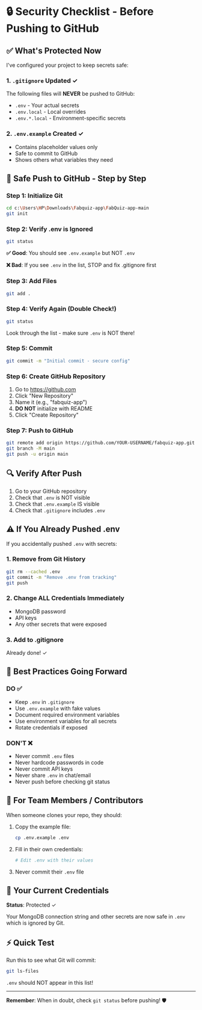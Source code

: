 # 🔒 Security Checklist - Before Pushing to GitHub

## ✅ What's Protected Now

I've configured your project to keep secrets safe:

### 1. `.gitignore` Updated ✓
The following files will **NEVER** be pushed to GitHub:
- `.env` - Your actual secrets
- `.env.local` - Local overrides
- `.env.*.local` - Environment-specific secrets

### 2. `.env.example` Created ✓
- Contains placeholder values only
- Safe to commit to GitHub
- Shows others what variables they need

## 🚀 Safe Push to GitHub - Step by Step

### Step 1: Initialize Git
```bash
cd c:\Users\HP\Downloads\Fabquiz-app\FabQuiz-app-main
git init
```

### Step 2: Verify .env is Ignored
```bash
git status
```

**✅ Good**: You should see `.env.example` but NOT `.env`

**❌ Bad**: If you see `.env` in the list, STOP and fix .gitignore first

### Step 3: Add Files
```bash
git add .
```

### Step 4: Verify Again (Double Check!)
```bash
git status
```

Look through the list - make sure `.env` is NOT there!

### Step 5: Commit
```bash
git commit -m "Initial commit - secure config"
```

### Step 6: Create GitHub Repository
1. Go to https://github.com
2. Click "New Repository"
3. Name it (e.g., "fabquiz-app")
4. **DO NOT** initialize with README
5. Click "Create Repository"

### Step 7: Push to GitHub
```bash
git remote add origin https://github.com/YOUR-USERNAME/fabquiz-app.git
git branch -M main
git push -u origin main
```

## 🔍 Verify After Push

1. Go to your GitHub repository
2. Check that `.env` is NOT visible
3. Check that `.env.example` IS visible
4. Check that `.gitignore` includes `.env`

## ⚠️ If You Already Pushed .env

If you accidentally pushed `.env` with secrets:

### 1. Remove from Git History
```bash
git rm --cached .env
git commit -m "Remove .env from tracking"
git push
```

### 2. Change ALL Credentials Immediately
- MongoDB password
- API keys
- Any other secrets that were exposed

### 3. Add to .gitignore
Already done! ✓

## 🎯 Best Practices Going Forward

### DO ✅
- Keep `.env` in `.gitignore`
- Use `.env.example` with fake values
- Document required environment variables
- Use environment variables for all secrets
- Rotate credentials if exposed

### DON'T ❌
- Never commit `.env` files
- Never hardcode passwords in code
- Never commit API keys
- Never share `.env` in chat/email
- Never push before checking git status

## 📝 For Team Members / Contributors

When someone clones your repo, they should:

1. Copy the example file:
   ```bash
   cp .env.example .env
   ```

2. Fill in their own credentials:
   ```bash
   # Edit .env with their values
   ```

3. Never commit their `.env` file

## 🔐 Your Current Credentials

**Status**: Protected ✓

Your MongoDB connection string and other secrets are now safe in `.env` which is ignored by Git.

## ⚡ Quick Test

Run this to see what Git will commit:
```bash
git ls-files
```

`.env` should NOT appear in this list!

---

**Remember**: When in doubt, check `git status` before pushing! 🛡️
